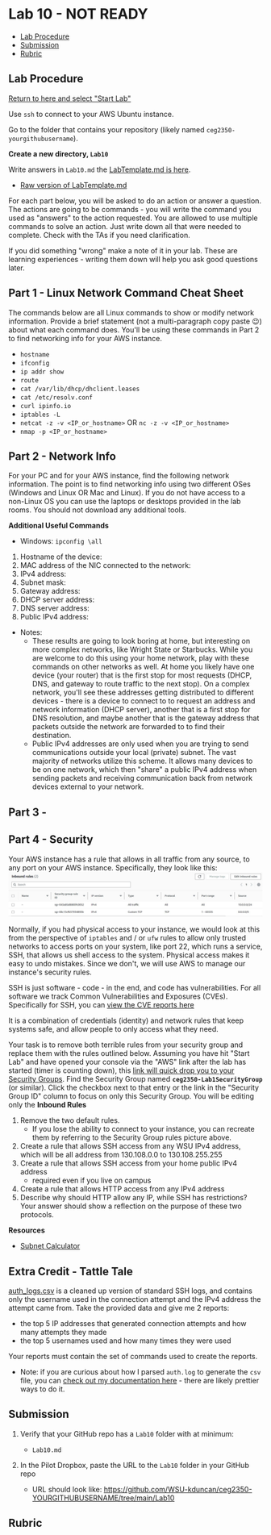 # Lab 10 - NOT READY

- [Lab Procedure](#Lab-Procedure)
- [Submission](#Submission)
- [Rubric](#Rubric)

## Lab Procedure

[Return to here and select "Start Lab"](https://awsacademy.instructure.com/courses/68834/modules/items/6128516)

Use `ssh` to connect to your AWS Ubuntu instance.

Go to the folder that contains your repository (likely named `ceg2350-yourgithubusername`).

**Create a new directory, `Lab10`**

Write answers in `Lab10.md` the [LabTemplate.md is here](LabTemplate.md).

- [Raw version of LabTemplate.md](https://raw.githubusercontent.com/pattonsgirl/CEG2350/main/Labs/Lab10/LabTemplate.md)

For each part below, you will be asked to do an action or answer a question. The actions are going to be commands - you will write the command you used as "answers" to the action requested. You are allowed to use multiple commands to solve an action. Just write down all that were needed to complete. Check with the TAs if you need clarification.

If you did something "wrong" make a note of it in your lab. These are learning experiences - writing them down will help you ask good questions later.

## Part 1 - Linux Network Command Cheat Sheet

The commands below are all Linux commands to show or modify network information.  Provide a brief statement (not a multi-paragraph copy paste :wink:) about what each command does.  You'll be using these commands in Part 2 to find networking info for your AWS instance.

- `hostname`
- `ifconfig`
- `ip addr show`
- `route`
- `cat /var/lib/dhcp/dhclient.leases`
- `cat /etc/resolv.conf`
- `curl ipinfo.io`
- `iptables -L`
- `netcat -z -v <IP_or_hostname>` OR `nc -z -v <IP_or_hostname>`
- `nmap -p <IP_or_hostname>`

## Part 2 - Network Info

For your PC and for your AWS instance, find the following network information.  The point is to find networking info using two different OSes (Windows and Linux OR Mac and Linux).  If you do not have access to a non-Linux OS you can use the laptops or desktops provided in the lab rooms. You should not download any additional tools.

**Additional Useful Commands**
- Windows: `ipconfig \all`

1. Hostname of the device:
2. MAC address of the NIC connected to the network:
3. IPv4 address:
4. Subnet mask:
5. Gateway address:
6. DHCP server address:
7. DNS server address:
8. Public IPv4 address:

- Notes: 
   - These results are going to look boring at home, but interesting on more complex networks, like Wright State or Starbucks.  While you are welcome to do this using your home network, play with these commands on other networks as well. At home you likely have one device (your router) that is the first stop for most requests (DHCP, DNS, and gateway to route traffic to the next stop). On a complex network, you'll see these addresses getting distributed to different devices - there is a device to connect to to request an address and network information (DHCP server), another that is a first stop for DNS resolution, and maybe another that is the gateway address that packets outside the network are forwarded to to find their destination.
   - Public IPv4 addresses are only used when you are trying to send communications outside your local (private) subnet.  The vast majority of networks utilize this scheme.  It allows many devices to be on one network, which then "share" a public IPv4 address when sending packets and receiving communication back from network devices external to your network.

## Part 3 - 

## Part 4 - Security

Your AWS instance has a rule that allows in all traffic from any source, to any port on your AWS instance.  Specifically, they look like this:
![AWS Default Security Group Rules](Default-SGRules.JPG)

Normally, if you had physical access to your instance, we would look at this from the perspective of `iptables` and / or `ufw` rules to allow only trusted networks to access ports on your system, like port 22, which runs a service, SSH, that allows us shell access to the system.  Physical access makes it easy to undo mistakes.  Since we don't, we will use AWS to manage our instance's security rules.

SSH is just software - code - in the end, and code has vulnerabilities.  For all software we track Common Vulnerabilities and Exposures (CVEs).  Specifically for SSH, you can [view the CVE reports here](https://www.cvedetails.com/vulnerability-list/vendor_id-120/SSH.html)

It is a combination of credentials (identity) and network rules that keep systems safe, and allow people to only access what they need.

Your task is to remove both terrible rules from your security group and replace them with the rules outlined below.  Assuming you have hit "Start Lab" and have opened your console via the "AWS" link after the lab has started (timer is counting down), this [link will quick drop you to your Security Groups](https://us-east-1.console.aws.amazon.com/ec2/home?region=us-east-1#SecurityGroups:).  Find the Security Group named **`ceg2350-Lab1SecurityGroup`** (or similar).  Click the checkbox next to that entry or the link in the "Security Group ID" column to focus on only this Security Group.  You will be editing only the **Inbound Rules**

1. Remove the two default rules.  
   - If you lose the ability to connect to your instance, you can recreate them by referring to the Security Group rules picture above.
2. Create a rule that allows SSH access from any WSU IPv4 address, which will be all address from 130.108.0.0 to 130.108.255.255
3. Create a rule that allows SSH access from your home public IPv4 address
   - required even if you live on campus
4. Create a rule that allows HTTP access from any IPv4 address
5. Describe why should HTTP allow any IP, while SSH has restrictions?  Your answer should show a reflection on the purpose of these two protocols.

**Resources**
- [Subnet Calculator](https://www.davidc.net/sites/default/subnets/subnets.html)

## Extra Credit - Tattle Tale

[auth_logs.csv](auth_logs.csv) is a cleaned up version of standard SSH logs, and contains only the username used in the connection attempt and the IPv4 address the attempt came from.  Take the provided data and give me 2 reports:
- the top 5 IP addresses that generated connection attempts and how many attempts they made
- the top 5 usernames used and how many times they were used

Your reports must contain the set of commands used to create the reports.

- Note: if you are curious about how I parsed `auth.log` to generate the `csv` file, you can [check out my documentation here](https://github.com/pattonsgirl/api-projects/tree/main/ip-mapper/data) - there are likely prettier ways to do it.

## Submission

1. Verify that your GitHub repo has a `Lab10` folder with at minimum:

   - `Lab10.md`

2. In the Pilot Dropbox, paste the URL to the `Lab10` folder in your GitHub repo
   - URL should look like: https://github.com/WSU-kduncan/ceg2350-YOURGITHUBUSERNAME/tree/main/Lab10

## Rubric